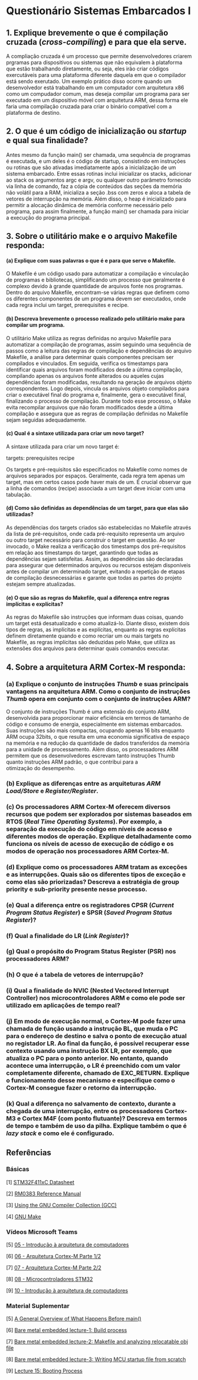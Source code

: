 # Questionário Sistemas Embarcados I

## 1. Explique brevemente o que é compilação cruzada (***cross-compiling***) e para que ela serve.
A compliação cruzada é um processo que permite desenvolvedores criarem prgramas para dispositivos ou sistemas que não equivalem à plataforma que estão trabalhando 
diretamente, ou seja, eles irão criar códigos exercutáveis para uma plataforma diferente daquela em que o compilador está sendo exerutado. Um exemplo prático disso ocorre quando um desenvolvedor está trabalhando em um computador com arquitetura x86 como um compudador comum, mas deseja compilar um programa para ser executado em um dispositivo móvel com arquitetura ARM, dessa forma ele faria uma compilação cruzada para criar o binário compatível com a plataforma de destino.

## 2. O que é um código de inicialização ou ***startup*** e qual sua finalidade?
Antes mesmo da função main() ser chamada, uma sequência de programas é executada, e um deles é o código de startup, consistindo em instruções ou rotinas que são ativadas imediatamente após a inicialização de um sistema embarcado. Entre essas rotinas inclui inicializar os stacks, adicionar ao stack os argumentos argc e argv, ou qualquer outro parâmetro fornecido via linha de comando, faz a cópia de conteúdos das seções da memória não volátil para a RAM, inicializa a seção .bss com zeros e aloca a tabela de vetores de interrupção na memória. Além disso, o heap é inicializado para permitir a alocação dinâmica de memória conforme necessário pelo programa, para assim finalmente, a função main() ser chamada para iniciar a execução do programa principal. 

## 3. Sobre o utilitário **make** e o arquivo **Makefile responda**:

#### (a) Explique com suas palavras o que é e para que serve o **Makefile**.
O Makefile é um código usado para automatizar a compilação e vinculação de programas e bibliotecas, simplificando um processo que geralmente é complexo devido à grande quantidade de arquivos fonte nos programas. Dentro do arquivo Makefile, encontram-se várias regras que definem como os diferentes componentes de um programa devem ser executados, onde cada regra inclui um target, prerequisites e recipe.

#### (b) Descreva brevemente o processo realizado pelo utilitário **make** para compilar um programa.
O utilitário Make utiliza as regras definidas no arquivo Makefile para automatizar a compilação de programas, assim seguindo uma sequência de passos como a leitura das regras de compilação e dependências do arquivo Makefile, a análise para determinar quais componentes precisam ser compilados e vinculados. Em seguida, verifica os timestamps para identificar quais arquivos foram modificados desde a última compilação, compilando apenas os arquivos fonte alterados ou aqueles cujas dependências foram modificadas, resultando na geração de arquivos objeto correspondentes. Logo depois, vincula os arquivos objeto compilados para criar o executável final do programa e, finalmente, gera o executável final, finalizando o processo de compilação. Durante todo esse processo, o Make evita recompilar arquivos que não foram modificados desde a última compilação e assegura que as regras de compilação definidas no Makefile sejam seguidas adequadamente.

#### (c) Qual é a sintaxe utilizada para criar um novo **target**?
A sintaxe utilizada para criar um novo target é: 

targets: prerequisites
	recipe

Os targets e pré-requisitos são especificados no Makefile como nomes de arquivos separados por espaços. Geralmente, cada regra tem apenas um target, mas em certos casos pode haver mais de um. É crucial observar que a linha de comandos (recipe) associada a um target deve iniciar com uma tabulação.

#### (d) Como são definidas as dependências de um **target**, para que elas são utilizadas?
As dependências dos targets criados são estabelecidas no Makefile através da lista de pré-requisitos, onde cada pré-requisito representa um arquivo ou outro target necessário para construir o target em questão. Ao ser invocado, o Make realiza a verificação dos timestamps dos pré-requisitos em relação aos timestamps do target, garantindo que todas as dependências sejam satisfeitas. Assim, as dependências são declaradas para assegurar que determinados arquivos ou recursos estejam disponíveis antes de compilar um determinado target, evitando a repetição de etapas de compilação desnecessárias e garante que todas as partes do projeto estejam sempre atualizadas.

#### (e) O que são as regras do **Makefile**, qual a diferença entre regras implícitas e explícitas?
As regras do Makefile são instruções que informam duas coisas, quando um target está desatualizado e como atualizá-lo. Diante disso, existem dois tipos de regras, as implícitas e as explícitas, enquanto as regras explícitas definem diretamente quando e como recriar um ou mais targets no Makefile, as regras implícitas são deduzidas pelo Make, que utiliza as extensões dos arquivos para determinar quais comandos executar.

## 4. Sobre a arquitetura **ARM Cortex-M** responda:

### (a) Explique o conjunto de instruções ***Thumb*** e suas principais vantagens na arquitetura ARM. Como o conjunto de instruções ***Thumb*** opera em conjunto com o conjunto de instruções ARM?
O conjunto de instruções Thumb é uma extensão do conjunto ARM, desenvolvida para proporcionar maior eficiência em termos de tamanho de código e consumo de energia, especialmente em sistemas embarcados. Suas instruções são mais compactas, ocupando apenas 16 bits enquanto ARM ocupa 32bits, o que resulta em uma economia significativa de espaço na memória e na redução da quantidade de dados transferidos da memória para a unidade de processamento. Além disso, os processadores ARM permitem que os desenvolvedores escrevam tanto instruções Thumb quanto instruções ARM padrão, o que contribui para a otimização do desempenho.

### (b) Explique as diferenças entre as arquiteturas ***ARM Load/Store*** e ***Register/Register***.

### (c) Os processadores **ARM Cortex-M** oferecem diversos recursos que podem ser explorados por sistemas baseados em **RTOS** (***Real Time Operating Systems***). Por exemplo, a separação da execução do código em níveis de acesso e diferentes modos de operação. Explique detalhadamente como funciona os níveis de acesso de execução de código e os modos de operação nos processadores **ARM Cortex-M**.

### (d) Explique como os processadores ARM tratam as exceções e as interrupções. Quais são os diferentes tipos de exceção e como elas são priorizadas? Descreva a estratégia de **group priority** e **sub-priority** presente nesse processo.

### (e) Qual a diferença entre os registradores **CPSR** (***Current Program Status Register***) e **SPSR** (***Saved Program Status Register***)?

### (f) Qual a finalidade do **LR** (***Link Register***)?

### (g) Qual o propósito do Program Status Register (PSR) nos processadores ARM?

### (h) O que é a tabela de vetores de interrupção?

### (i) Qual a finalidade do NVIC (**Nested Vectored Interrupt Controller**) nos microcontroladores ARM e como ele pode ser utilizado em aplicações de tempo real?

### (j) Em modo de execução normal, o Cortex-M pode fazer uma chamada de função usando a instrução **BL**, que muda o **PC** para o endereço de destino e salva o ponto de execução atual no registador **LR**. Ao final da função, é possível recuperar esse contexto usando uma instrução **BX LR**, por exemplo, que atualiza o **PC** para o ponto anterior. No entanto, quando acontece uma interrupção, o **LR** é preenchido com um valor completamente  diferente,  chamado  de  **EXC_RETURN**.  Explique  o  funcionamento  desse  mecanismo  e especifique como o **Cortex-M** consegue fazer o retorno da interrupção. 

### (k) Qual  a  diferença  no  salvamento  de  contexto,  durante  a  chegada  de  uma  interrupção,  entre  os processadores Cortex-M3 e Cortex M4F (com ponto flutuante)? Descreva em termos de tempo e também de uso da pilha. Explique também o que é ***lazy stack*** e como ele é configurado. 


## Referências

### Básicas

[1] [STM32F411xC Datasheet](https://www.st.com/resource/en/datasheet/stm32f411ce.pdf)

[2] [RM0383 Reference Manual](https://www.st.com/resource/en/reference_manual/rm0383-stm32f411xce-advanced-armbased-32bit-mcus-stmicroelectronics.pdf)

[3] [Using the GNU Compiler Collection (GCC)](https://gcc.gnu.org/onlinedocs/gcc/index.html)

[4] [GNU Make](https://www.gnu.org/software/make/manual/html_node/index.html)

### Vídeos Microsoft Teams

[5] [05 - Introdução à arquitetura de computadores](https://web.microsoftstream.com/embed/channel/f6b3a0de-e6f3-4652-b2d5-f1164032498a?app=microsoftteams&sort=undefined&l=pt-br#)

[6] [06 - Arquitetura Cortex-M Parte 1/2](https://web.microsoftstream.com/embed/channel/f6b3a0de-e6f3-4652-b2d5-f1164032498a?app=microsoftteams&sort=undefined&l=pt-br#)

[7] [07 - Arquitetura Cortex-M Parte 2/2](https://web.microsoftstream.com/embed/channel/f6b3a0de-e6f3-4652-b2d5-f1164032498a?app=microsoftteams&sort=undefined&l=pt-br#)

[8] [08 - Microcontroladores STM32](https://web.microsoftstream.com/embed/channel/f6b3a0de-e6f3-4652-b2d5-f1164032498a?app=microsoftteams&sort=undefined&l=pt-br#)

[9] [10 - Introdução à arquitetura de computadores](https://web.microsoftstream.com/embed/channel/f6b3a0de-e6f3-4652-b2d5-f1164032498a?app=microsoftteams&sort=undefined&l=pt-br#)

### Material Suplementar

[5] [A General Overview of What Happens Before main()](https://embeddedartistry.com/blog/2019/04/08/a-general-overview-of-what-happens-before-main/)
 
[6] [Bare metal embedded lecture-1: Build process](https://youtu.be/qWqlkCLmZoE?si=mn5yDnJYudQ1PpZH)
 
[7] [Bare metal embedded lecture-2: Makefile and analyzing relocatable obj file](https://youtu.be/Bsq6P1B8JqI?si=yuNLPj3JQ-2IT1yo)
 
[8] [Bare metal embedded lecture-3: Writing MCU startup file from scratch](https://youtu.be/2Hm8eEHsgls?si=c27MpZ47ApiMSwHR)
 
[9] [Lecture 15: Booting Process](https://youtu.be/3brOzLJmeek?si=MsHRUEJP8zofjwJQ)
